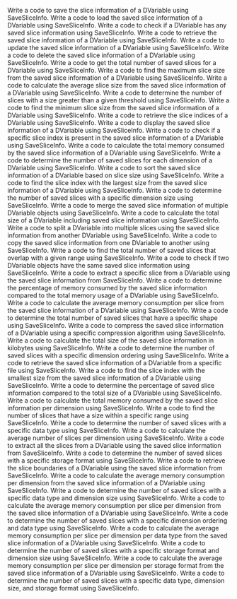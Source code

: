 Write a code to save the slice information of a DVariable using SaveSliceInfo.
Write a code to load the saved slice information of a DVariable using SaveSliceInfo.
Write a code to check if a DVariable has any saved slice information using SaveSliceInfo.
Write a code to retrieve the saved slice information of a DVariable using SaveSliceInfo.
Write a code to update the saved slice information of a DVariable using SaveSliceInfo.
Write a code to delete the saved slice information of a DVariable using SaveSliceInfo.
Write a code to get the total number of saved slices for a DVariable using SaveSliceInfo.
Write a code to find the maximum slice size from the saved slice information of a DVariable using SaveSliceInfo.
Write a code to calculate the average slice size from the saved slice information of a DVariable using SaveSliceInfo.
Write a code to determine the number of slices with a size greater than a given threshold using SaveSliceInfo.
Write a code to find the minimum slice size from the saved slice information of a DVariable using SaveSliceInfo.
Write a code to retrieve the slice indices of a DVariable using SaveSliceInfo.
Write a code to display the saved slice information of a DVariable using SaveSliceInfo.
Write a code to check if a specific slice index is present in the saved slice information of a DVariable using SaveSliceInfo.
Write a code to calculate the total memory consumed by the saved slice information of a DVariable using SaveSliceInfo.
Write a code to determine the number of saved slices for each dimension of a DVariable using SaveSliceInfo.
Write a code to sort the saved slice information of a DVariable based on slice size using SaveSliceInfo.
Write a code to find the slice index with the largest size from the saved slice information of a DVariable using SaveSliceInfo.
Write a code to determine the number of saved slices with a specific dimension size using SaveSliceInfo.
Write a code to merge the saved slice information of multiple DVariable objects using SaveSliceInfo.
Write a code to calculate the total size of a DVariable including saved slice information using SaveSliceInfo.
Write a code to split a DVariable into multiple slices using the saved slice information from another DVariable using SaveSliceInfo.
Write a code to copy the saved slice information from one DVariable to another using SaveSliceInfo.
Write a code to find the total number of saved slices that overlap with a given range using SaveSliceInfo.
Write a code to check if two DVariable objects have the same saved slice information using SaveSliceInfo.
Write a code to extract a specific slice from a DVariable using the saved slice information from SaveSliceInfo.
Write a code to determine the percentage of memory consumed by the saved slice information compared to the total memory usage of a DVariable using SaveSliceInfo.
Write a code to calculate the average memory consumption per slice from the saved slice information of a DVariable using SaveSliceInfo.
Write a code to determine the total number of saved slices that have a specific shape using SaveSliceInfo.
Write a code to compress the saved slice information of a DVariable using a specific compression algorithm using SaveSliceInfo.
Write a code to calculate the total size of the saved slice information in kilobytes using SaveSliceInfo.
Write a code to determine the number of saved slices with a specific dimension ordering using SaveSliceInfo.
Write a code to retrieve the saved slice information of a DVariable from a specific file using SaveSliceInfo.
Write a code to find the slice index with the smallest size from the saved slice information of a DVariable using SaveSliceInfo.
Write a code to determine the percentage of saved slice information compared to the total size of a DVariable using SaveSliceInfo.
Write a code to calculate the total memory consumed by the saved slice information per dimension using SaveSliceInfo.
Write a code to find the number of slices that have a size within a specific range using SaveSliceInfo.
Write a code to determine the number of saved slices with a specific data type using SaveSliceInfo.
Write a code to calculate the average number of slices per dimension using SaveSliceInfo.
Write a code to extract all the slices from a DVariable using the saved slice information from SaveSliceInfo.
Write a code to determine the number of saved slices with a specific storage format using SaveSliceInfo.
Write a code to retrieve the slice boundaries of a DVariable using the saved slice information from SaveSliceInfo.
Write a code to calculate the average memory consumption per dimension from the saved slice information of a DVariable using SaveSliceInfo.
Write a code to determine the number of saved slices with a specific data type and dimension size using SaveSliceInfo.
Write a code to calculate the average memory consumption per slice per dimension from the saved slice information of a DVariable using SaveSliceInfo.
Write a code to determine the number of saved slices with a specific dimension ordering and data type using SaveSliceInfo.
Write a code to calculate the average memory consumption per slice per dimension per data type from the saved slice information of a DVariable using SaveSliceInfo.
Write a code to determine the number of saved slices with a specific storage format and dimension size using SaveSliceInfo.
Write a code to calculate the average memory consumption per slice per dimension per storage format from the saved slice information of a DVariable using SaveSliceInfo.
Write a code to determine the number of saved slices with a specific data type, dimension size, and storage format using SaveSliceInfo.